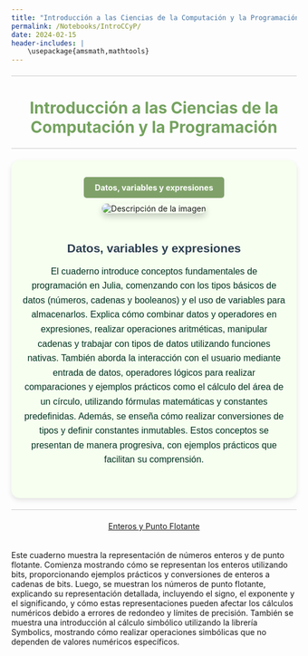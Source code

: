 ```yaml
---
title: "Introducción a las Ciencias de la Computación y la Programación"
permalink: /Notebooks/IntroCCyP/
date: 2024-02-15
header-includes: |
    \usepackage{amsmath,mathtools}
---
```


<script
  src="https://cdn.mathjax.org/mathjax/latest/MathJax.js?config=TeX-AMS-MML_HTMLorMML"
  type="text/javascript">
</script>

<html>
<head>
    <style>
        /* Estilos para centrar y cambiar el color del texto */
        h1 {
            text-align: center; /* Centra el texto horizontalmente */
            color: rgba(72, 133, 45, 0.76); /* Cambia el color del texto a verde */
        }
    </style>
</head>
<body>

<style>

    .container {
      max-width: 800px;
      margin: 20px auto;
      overflow: hidden;
    }

    .person {
      display: flex;
      margin-bottom: 20px;
      justify-content: space-between;
      align-items: center;
      flex-wrap: wrap;
    }

    .person img {
      max-width: 200px;
      max-height: 200px;
      border-radius: 50%;
      margin-right: 20px;
      margin-left: 20px;
    }

    .person .info {
      flex: 1;
      text-align: left;
    }

    .person:nth-child(even) {
      flex-direction: row-reverse;
    }

    h2 {
      text-align: center;
      color: #333;
    }

    hr {
            border: none; /* Elimina el borde */
            height: 1px; /* Altura de la línea */
            background-color: #CCCCCC; /* Color de la línea */
            margin: 20px 0; /* Margen superior e inferior */
        }
  </style>

<hr>

<h1>Introducción a las Ciencias de la Computación y la Programación</h1>

<hr>

</body>
</html>

<!-- Botón de Datos, Variables y Expresiones -->

<div class="container" style="background-color: rgb(246, 255, 240); padding: 20px; border-radius: 15px; box-shadow: 0 4px 8px rgba(0, 0, 0, 0.1);">
<div class="button-container" style="text-align: center; margin: 20px 0;">
  <a href="https://labmatecc.github.io/Notebooks/IntroCCyP/Intro_a_CC__Datos_Variables_Expresiones/" 
     class="button" 
     style="padding: 10px 20px; 
            color: white; 
            background-color: rgb(127, 161, 105); 
            border: none; 
            border-radius: 5px; 
            text-decoration: none; 
            font-weight: bold;">
    Datos, variables y expresiones
  </a>
</div>
    <div class="person">
        <div class="info" style="text-align: center; max-width: 900px; margin: 0 auto;">
            <!-- Imagen centrada -->
            <img src="https://labmatecc.github.io/Imágenes/Intro_a_CC__Datos_Variables_Expresiones_Logo.png" 
                 alt="Descripción de la imagen" 
                 style="max-width: 100%; height: auto; border-radius: 10px; box-shadow: 0 6px 12px rgba(0, 0, 0, 0.2); margin-bottom: 20px;">
            <h2 style="font-family: 'Arial', sans-serif; color: #2C3E50; font-weight: bold; margin-bottom: 15px;">Datos, variables y expresiones</h2>
            <p style="font-family: 'Arial', sans-serif; color: #013220; font-size: 16px; line-height: 1.6; margin-bottom: 15px;">
                El cuaderno introduce conceptos fundamentales de programación en Julia, comenzando con los tipos básicos de datos (números, cadenas y booleanos) y el uso de variables para almacenarlos. Explica cómo combinar datos y operadores en expresiones, realizar operaciones aritméticas, manipular cadenas y trabajar con tipos de datos utilizando funciones nativas. También aborda la interacción con el usuario mediante entrada de datos, operadores lógicos para realizar comparaciones y ejemplos prácticos como el cálculo del área de un círculo, utilizando fórmulas matemáticas y constantes predefinidas. Además, se enseña cómo realizar conversiones de tipos y definir constantes inmutables. Estos conceptos se presentan de manera progresiva, con ejemplos prácticos que facilitan su comprensión.
            </p>
        </div>
    </div>
</div>

<hr>

<div class="button-container">
  <a href="https://labmatecc.github.io/Notebooks/IntroCCyP/EnterosYFlotante/" class="button">Enteros y Punto Flotante</a>
</div>

  <div class="container">
    <div class="person">
      <div class="info">
        <p>Este cuaderno muestra la representación de números enteros y de punto flotante. Comienza mostrando cómo se representan los enteros utilizando bits, proporcionando ejemplos prácticos y conversiones de enteros a cadenas de bits. Luego, se muestran los números de punto flotante, explicando su representación detallada, incluyendo el signo, el exponente y el significando, y cómo estas representaciones pueden afectar los cálculos numéricos debido a errores de redondeo y límites de precisión. También se muestra una introducción al cálculo simbólico utilizando la librería Symbolics, mostrando cómo realizar operaciones simbólicas que no dependen de valores numéricos específicos. </p>
      </div>
    </div>
  </div>

  <html>
<head>
    <style>
        .button-container {
            text-align: center; /* Centra el contenido horizontalmente */
        }

        .button {
            display: inline-block;
            padding: 10px 20px;
            border-radius: 20px; /* Esto hace que el botón tenga forma de pastilla */
            background-color: rgba(72, 133, 45, 0.76); /* Cambia el color del botón a verde */
            color: white; /* Cambia el color del texto a blanco */
            text-decoration: none; /* Elimina el subrayado predeterminado en los enlaces */
            font-size: 16px; /* Cambia el tamaño del texto */
            font-weight: bold; /* Hace que el texto sea más audaz */
            border: none; /* Elimina el borde del botón */
        }
    </style>
</head>
<body>

<hr>

<div class="button-container">
  <a href="https://labmatecc.github.io/Notebooks/IntroCCyP/ModelacionMatematica/" class="button">Introducción a la modelación matemática</a>
</div>

  <div class="container">
    <div class="person">
      <div class="info">
        <p>El cuaderno muestra una introducción a la modelación matemática. Se centra en el problema de estimar la cantidad de jugo en una naranja mediante un enfoque matemático. Se presenta un modelo matemático básico asumiendo la forma esférica de la naranja y propone un método numérico para estimar la cantidad de jugo. También se discute la implementación del método numérico y la importancia de determinar y validar los parámetros del modelo, así como de considerar y cuantificar los diferentes errores introducidos en el proceso de modelación. </p>
      </div>
    </div>
  </div>

<hr>

<div class="button-container">
  <a href="https://labmatecc.github.io/Notebooks/IntroCCyP/AjusteDeCurvas/" class="button">Ajuste de curvas</a>
</div>

<div class="container">
    <div class="person">
      <div class="info">
        <p>El cuaderno aborda el ajuste de curvas y datos, explorando métodos para encontrar modelos que describan con precisión el comportamiento de datos observados, centrándose en el crecimiento de tumores en ratones. Se discuten varios enfoques, como el ajuste lineal, polinómico cúbico, redes neuronales artificiales y ecuaciones diferenciales, específicamente el modelo de Von Bertalanffy. El ajuste de curvas busca establecer relaciones entre variables optimizando los parámetros del modelo para minimizar el desajuste entre datos observados y generados, utilizando la técnica de mínimos cuadrados basada en la norma euclidiana. </p>
      </div>
    </div>
  </div>

<hr>

<div class="button-container">
  <a href="https://labmatecc.github.io/Notebooks/IntroCCyP/EcuacionesNoLineales/" class="button">Ecuaciones No Lineales</a>
</div>

<div class="container">
    <div class="person">
      <div class="info">
        <p>El cuaderno trata sobre métodos numéricos para encontrar las raíces de una función real \( f: \mathbb{R} \to \mathbb{R} \). Se exploran varios métodos, incluyendo el de bisección, el de Newton y el método del punto fijo. El método de bisección se basa en la propiedad de cambio de signo de la función en un intervalo y se implementa para encontrar raíces de funciones continuas. El método de Newton utiliza la derivada para iterar hacia una raíz, y el método de punto fijo busca un valor \( x^* \) tal que \( F(x^*) = x^* \). El cuaderno también presenta implementaciones y ejemplos prácticos usando la función \( \exp(x) - \sin(x) \) para ilustrar cada método. </p>
      </div>
    </div>
  </div>




<hr>

<!-- Botón de Estructuras de control -->

<div class="button-container" style="text-align: center; margin: 20px 0;">
  <a href="https://labmatecc.github.io/Notebooks/IntroCCyP/Intro_a_CC__Estructuras_de_control/" 
     class="button" 
     style="padding: 10px 20px; 
            color: white; 
            background-color: rgb(127, 161, 105); 
            border: none; 
            border-radius: 5px; 
            text-decoration: none; 
            font-weight: bold;">
    Estructuras de control
  </a>
</div>

<div class="container" style="background-color: rgb(246, 255, 240); padding: 20px; border-radius: 15px; box-shadow: 0 4px 8px rgba(0, 0, 0, 0.1);">
    <div class="person">
        <div class="info" style="text-align: center; max-width: 900px; margin: 0 auto;">
            <!-- Imagen centrada -->
            <img src="https://labmatecc.github.io/Imágenes/Intro_a_CC__Estructuras_de_Control_Logo.png" 
                 alt="Descripción de la imagen" 
                 style="max-width: 100%; height: auto; border-radius: 10px; box-shadow: 0 6px 12px rgba(0, 0, 0, 0.2); margin-bottom: 20px;">
            <h2 style="font-family: 'Arial', sans-serif; color: #2C3E50; font-weight: bold; margin-bottom: 15px;">Estructuras de control</h2>
            <p style="font-family: 'Arial', sans-serif; color: #013220; font-size: 16px; line-height: 1.6; margin-bottom: 15px;">
                El documento es un cuaderno interactivo diseñado para introducir y practicar el uso de estructuras de control en el lenguaje de programación Julia. A lo largo del material, se exploran diferentes estructuras como bucles (for y while), condicionales (if-else) y comandos avanzados (break y continue). Cada sección combina teoría con ejercicios prácticos que permiten al lector experimentar con el código directamente.

                Se presentan conceptos básicos, como iterar sobre listas y rangos, junto con ejemplos más avanzados, como bucles anidados para operar sobre matrices y el manejo de diccionarios. También incluye el uso de estructuras de control para manejar condiciones dinámicas y patrones comunes como tablas de multiplicar, triángulos de asteriscos y pirámides de números.

                Además, se introduce el manejo de excepciones con try-catch-finally, explicando cómo capturar y manejar errores en el código. Todo esto se acompaña de ejercicios prácticos que fomentan la comprensión y el dominio de estas herramientas clave en la programación.
            </p>
        </div>
    </div>
</div>

<hr>
<!-- Botón de Listas, Secuencias y Arreglos -->

<div class="button-container" style="text-align: center; margin: 20px 0;">
  <a href="https://labmatecc.github.io/Notebooks/IntroCCyP/Intro_a_CC__Listas_secuencias_arreglos/" 
     class="button" 
     style="padding: 10px 20px; 
            color: white; 
            background-color: rgb(127, 161, 105); 
            border: none; 
            border-radius: 5px; 
            text-decoration: none; 
            font-weight: bold;">
    Listas, secuencias y arreglos
  </a>
</div>

<div class="container" style="background-color: rgb(246, 255, 240); padding: 20px; border-radius: 15px; box-shadow: 0 4px 8px rgba(0, 0, 0, 0.1);">
    <div class="person">
        <div class="info" style="text-align: center; max-width: 900px; margin: 0 auto;">
            <!-- Imagen centrada -->
            <img src="https://labmatecc.github.io/Imágenes/Intro_a_CC__Listas_secuencias_arreglos_Logo.png" 
                 alt="Descripción de la imagen" 
                 style="max-width: 100%; height: auto; border-radius: 10px; box-shadow: 0 6px 12px rgba(0, 0, 0, 0.2); margin-bottom: 20px;">
            <h2 style="font-family: 'Arial', sans-serif; color: #2C3E50; font-weight: bold; margin-bottom: 15px;">Listas, secuencias y arreglos</h2>
            <p style="font-family: 'Arial', sans-serif; color: #013220; font-size: 16px; line-height: 1.6; margin-bottom: 15px;">
                Este cuaderno interactivo introduce a los usuarios en el uso y la manipulación de listas, arreglos y secuencias en Julia, con un enfoque práctico y progresivo. Las listas, entendidas como colecciones unidimensionales que almacenan elementos de diferentes tipos, son el punto de partida. Se detalla cómo crearlas, acceder a sus elementos mediante índices, modificarlas dinámicamente y aplicar operaciones básicas como ordenarlas, invertirlas o calcular su longitud.

                El documento avanza hacia los arreglos multidimensionales, explicando cómo se pueden representar datos en dos o más dimensiones, como matrices. Aquí se explora cómo reorganizar datos con la función reshape(), acceder a elementos específicos utilizando índices, y realizar operaciones comunes como transponer matrices o calcular la suma total de sus elementos.

                También se abordan las secuencias, una estructura que facilita el manejo de rangos de números en Julia. Se muestra cómo aplicar funciones a los elementos de una secuencia utilizando map(), cómo filtrar valores con filter() y cómo convertir una secuencia en un arreglo manipulable con collect(). A esto se suma la introducción a técnicas más avanzadas, como el uso de reduce() para combinar elementos de una colección en un solo valor, unique() para eliminar duplicados y otras operaciones agregadas.

                El cuaderno incluye una serie de ejercicios prácticos que refuerzan cada concepto explicado. Entre ellos destacan la manipulación de listas mediante la adición y eliminación de elementos, la reorganización y operación sobre matrices, y el procesamiento de secuencias para transformar y filtrar datos. Además, se proponen ejercicios clásicos como invertir listas, eliminar duplicados y rotar elementos, que permiten aplicar las habilidades adquiridas de manera concreta.
            </p>
        </div>
    </div>
</div>

<hr>
<!-- Botón de Funciones -->

<div class="button-container" style="text-align: center; margin: 20px 0;">
  <a href="https://labmatecc.github.io/Notebooks/IntroCCyP/Intro_a_CC__Funciones/" 
     class="button" 
     style="padding: 10px 20px; 
            color: white; 
            background-color: rgb(127, 161, 105); 
            border: none; 
            border-radius: 5px; 
            text-decoration: none; 
            font-weight: bold;">
    Funciones
  </a>
</div>

<div class="container" style="background-color: rgb(246, 255, 240); padding: 20px; border-radius: 15px; box-shadow: 0 4px 8px rgba(0, 0, 0, 0.1);">
    <div class="person">
        <div class="info" style="text-align: center; max-width: 900px; margin: 0 auto;">
            <!-- Imagen centrada -->
            <img src="https://labmatecc.github.io/Imágenes/Intro_a_CC__Funciones_Logo.png" 
                 alt="Descripción de la imagen" 
                 style="max-width: 100%; height: auto; border-radius: 10px; box-shadow: 0 6px 12px rgba(0, 0, 0, 0.2); margin-bottom: 20px;">
            <h2 style="font-family: 'Arial', sans-serif; color: #2C3E50; font-weight: bold; margin-bottom: 15px;">Funciones</h2>
            <p style="font-family: 'Arial', sans-serif; color: #013220; font-size: 16px; line-height: 1.6; margin-bottom: 15px;">
                Este cuaderno interactivo explica el concepto y uso de funciones en Julia, desde lo básico hasta lo avanzado, destacando su papel en la modularidad y reutilización del código. Comienza con la definición de funciones básicas, incluyendo argumentos predeterminados y sintaxis compacta. Luego, explora el manejo de variables locales y globales, aclarando su impacto en el alcance y el rendimiento del código.

                Avanza hacia funciones intermedias y avanzadas, como el uso de argumentos con nombre, funciones anónimas y de orden superior, que permiten recibir o devolver otras funciones. Además, introduce herramientas como map, filter y reduce para manipular colecciones de datos de forma eficiente.

                El cuaderno incluye ejercicios prácticos y visualizaciones interactivas, como gráficos de funciones cuadráticas y senoidales, que ayudan a comprender cómo las funciones pueden modelar relaciones matemáticas y dinámicas. Es una guía completa y progresiva que proporciona una sólida base para trabajar con funciones en Julia de manera eficiente y organizada.
            </p>
        </div>
    </div>
</div>

<hr>
<!-- Botón de Clases y Objetos -->

<div class="button-container" style="text-align: center; margin: 20px 0;">
  <a href="https://labmatecc.github.io/Notebooks/IntroCCyP/Intro_a_CC__Clases_y_Objetos/" 
     class="button" 
     style="padding: 10px 20px; 
            color: white; 
            background-color: rgb(127, 161, 105); 
            border: none; 
            border-radius: 5px; 
            text-decoration: none; 
            font-weight: bold;">
    Clases y Objetos
  </a>
</div>

<div class="container" style="background-color: rgb(246, 255, 240); padding: 20px; border-radius: 15px; box-shadow: 0 4px 8px rgba(0, 0, 0, 0.1);">
    <div class="person">
        <div class="info" style="text-align: center; max-width: 900px; margin: 0 auto;">
            <!-- Imagen centrada -->
            <img src="https://labmatecc.github.io/Imágenes/Intro_a_CC__Programación_orientada_a_objetos_Logo.png" 
                 alt="Descripción de la imagen" 
                 style="max-width: 100%; height: auto; border-radius: 10px; box-shadow: 0 6px 12px rgba(0, 0, 0, 0.2); margin-bottom: 20px;">
            <h2 style="font-family: 'Arial', sans-serif; color: #2C3E50; font-weight: bold; margin-bottom: 15px;">Clases y Objetos</h2>
            <p style="font-family: 'Arial', sans-serif; color: #013220; font-size: 16px; line-height: 1.6; margin-bottom: 15px;">
                Este cuaderno interactivo explica cómo Julia implementa conceptos similares a clases y objetos a través de estructuras (struct) y tipos. Introduce estructuras inmutables y mutables para definir datos y métodos que operan sobre ellos, mostrando cómo asociar funciones a estructuras y sobrecargar funciones para diferentes tipos.

                También aborda constructores personalizados para crear instancias con lógica específica y el uso de tipos abstractos para jerarquías y polimorfismo. Se destaca la composición como alternativa a la herencia para combinar estructuras de manera modular.

                Incluye ejemplos prácticos como la creación de puntos, círculos y la visualización interactiva del área de un círculo mediante controles dinámicos. Este material combina teoría y práctica para enseñar conceptos clave de programación estructurada en Julia, enfatizando la claridad y la reutilización del código.
            </p>
        </div>
    </div>
</div>

<hr>

<!-- Botón de Recursión -->

<div class="button-container" style="text-align: center; margin: 20px 0;">
  <a href="https://labmatecc.github.io/Notebooks/IntroCCyP/Intro_a_CC__Recursion/" 
     class="button" 
     style="padding: 10px 20px; 
            color: white; 
            background-color: rgb(127, 161, 105); 
            border: none; 
            border-radius: 5px; 
            text-decoration: none; 
            font-weight: bold;">
    Recursión
  </a>
</div>

<div class="container" style="background-color: rgb(246, 255, 240); padding: 20px; border-radius: 15px; box-shadow: 0 4px 8px rgba(0, 0, 0, 0.1);">
    <div class="person">
        <div class="info" style="text-align: center; max-width: 900px; margin: 0 auto;">
            <!-- Imagen centrada -->
            <img src="https://labmatecc.github.io/Imágenes/Intro_a_CC__Recursion_Logo.png" 
                 alt="Descripción de la imagen" 
                 style="max-width: 100%; height: auto; border-radius: 10px; box-shadow: 0 6px 12px rgba(0, 0, 0, 0.2); margin-bottom: 20px;">
            <h2 style="font-family: 'Arial', sans-serif; color: #2C3E50; font-weight: bold; margin-bottom: 15px;">Recursión</h2>
            <p style="font-family: 'Arial', sans-serif; color: #013220; font-size: 16px; line-height: 1.6; margin-bottom: 15px;">
                Este cuaderno interactivo explica a fondo la recursión en Julia, mostrando cómo resolver problemas dividiéndolos en subproblemas más pequeños. Comienza con ejemplos básicos como el cálculo del factorial y la suma de números hasta un valor dado, destacando la importancia de los casos base para evitar ciclos infinitos. 

                Se exploran conceptos intermedios como la sucesión de Fibonacci, que genera un árbol de cálculos, y el problema de las Torres de Hanoi, que muestra la lógica paso a paso. A nivel avanzado, se introducen la recursión de cola para optimizar funciones, la memoización para evitar cálculos repetitivos y el backtracking, utilizado en problemas como las N-reinas.

                El cuaderno incluye visualizaciones como el triángulo de Sierpinski, que demuestra cómo las funciones recursivas pueden generar patrones gráficos complejos. Es una guía completa que combina teoría, práctica y ejemplos interactivos, ideal para aprender y dominar la recursión en Julia.
            </p>
        </div>
    </div>
</div>

<hr>
<!-- Botón de Grafos -->

<div class="button-container" style="text-align: center; margin: 20px 0;">
  <a href="https://labmatecc.github.io/Notebooks/IntroCCyP/Intro_a_CC__Grafos/" 
     class="button" 
     style="padding: 10px 20px; 
            color: white; 
            background-color: rgb(127, 161, 105); 
            border: none; 
            border-radius: 5px; 
            text-decoration: none; 
            font-weight: bold;">
    Grafos
  </a>
</div>

<div class="container" style="background-color: rgb(246, 255, 240); padding: 20px; border-radius: 15px; box-shadow: 0 4px 8px rgba(0, 0, 0, 0.1);">
    <div class="person">
        <div class="info" style="text-align: center; max-width: 900px; margin: 0 auto;">
            <!-- Imagen centrada -->
            <img src="https://labmatecc.github.io/Imágenes/Intro_a_CC__Grafos_Logo.png" 
                 alt="Descripción de la imagen" 
                 style="max-width: 100%; height: auto; border-radius: 10px; box-shadow: 0 6px 12px rgba(0, 0, 0, 0.2); margin-bottom: 20px;">
            <h2 style="font-family: 'Arial', sans-serif; color: #2C3E50; font-weight: bold; margin-bottom: 15px;">Grafos</h2>
            <p style="font-family: 'Arial', sans-serif; color: #013220; font-size: 16px; line-height: 1.6; margin-bottom: 15px;">
                La teoría de grafos estudia cómo los objetos están relacionados entre sí mediante nodos y aristas. Los grafos pueden ser dirigidos (con relaciones unidireccionales) o no dirigidos (relaciones bidireccionales) y se utilizan para modelar situaciones como redes sociales, sistemas de transporte y conexiones en sistemas complejos. 

                Propiedades clave incluyen el grado de los nodos (número de conexiones), la conexidad (si todos los nodos están interconectados), los ciclos (rutas cerradas) y las componentes conexas (subgrafos donde todos los nodos están conectados entre sí). 

                Los algoritmos como BFS (búsqueda en amplitud) y DFS (búsqueda en profundidad) permiten explorar y analizar grafos, encontrar caminos y detectar patrones. La representación visual de grafos facilita el análisis y su aplicación en áreas como redes computacionales, optimización de rutas y biología, mostrando su relevancia práctica en múltiples disciplinas.
            </p>
        </div>
    </div>
</div>
<hr>

<!-- Botón de optimización -->

<div class="button-container" style="text-align: center; margin: 20px 0;">
  <a href="https://labmatecc.github.io/Notebooks/IntroCCyP/Intro_a_CC__Optimizacion/" 
     class="button" 
     style="padding: 10px 20px; 
            color: white; 
            background-color: rgb(127, 161, 105); 
            border: none; 
            border-radius: 5px; 
            text-decoration: none; 
            font-weight: bold;">
    Optimización
  </a>
</div>

<div class="container" style="background-color: rgb(246, 255, 240); padding: 20px; border-radius: 15px; box-shadow: 0 4px 8px rgba(0, 0, 0, 0.1);">
    <div class="person">
        <div class="info" style="text-align: center; max-width: 900px; margin: 0 auto;">
            <!-- Imagen centrada -->
            <img src="https://labmatecc.github.io/Imágenes/Intro_a_CC__Optimizacion_Logo.png" 
                 alt="Descripción de la imagen" 
                 style="max-width: 100%; height: auto; border-radius: 10px; box-shadow: 0 6px 12px rgba(0, 0, 0, 0.2); margin-bottom: 20px;">
            <h2 style="font-family: 'Arial', sans-serif; color: #2C3E50; font-weight: bold; margin-bottom: 15px;">Optimización</h2>
            <p style="font-family: 'Arial', sans-serif; color: #013220; font-size: 16px; line-height: 1.6; margin-bottom: 15px;">
                La optimización es un proceso para encontrar los valores máximos o mínimos de una función, con o sin restricciones. Es fundamental en áreas como la economía, la ingeniería y la ciencia de datos, donde se busca maximizar eficiencia, minimizar costos o resolver problemas complejos.

                En la optimización sin restricciones, el objetivo es localizar extremos locales o globales de una función, mientras que en la optimización con restricciones se añaden condiciones que deben cumplirse, como límites en los valores de las variables. Se emplean ejemplos como funciones cuadráticas simples y funciones no lineales con múltiples puntos óptimos, como la función de Himmelblau.

                Los gráficos ayudan a visualizar el comportamiento de las funciones y los puntos óptimos, reforzando la comprensión de las técnicas de optimización. Este enfoque permite aplicar métodos para resolver problemas prácticos en distintos contextos.
            </p>
        </div>
    </div>
</div>

<hr>

<!-- Botón de Complejidad computacional -->

<div class="button-container" style="text-align: center; margin: 20px 0;">
  <a href="https://labmatecc.github.io/Notebooks/IntroCCyP/Complejidad_computacional/" 
     class="button" 
     style="padding: 10px 20px; 
            color: white; 
            background-color: rgb(127, 161, 105); 
            border: none; 
            border-radius: 5px; 
            text-decoration: none; 
            font-weight: bold;">
    Complejidad computacional
  </a>
</div>

<div class="container" style="background-color: rgb(246, 255, 240); padding: 20px; border-radius: 15px; box-shadow: 0 4px 8px rgba(0, 0, 0, 0.1);">
    <div class="person">
        <div class="info" style="text-align: center; max-width: 900px; margin: 0 auto;">
            <!-- Imagen centrada -->
            <img src="https://labmatecc.github.io/Imágenes/Intro_a_CC__Complejidad_computacional_Logo.png" 
                 alt="Descripción de la imagen" 
                 style="max-width: 100%; height: auto; border-radius: 10px; box-shadow: 0 6px 12px rgba(0, 0, 0, 0.2); margin-bottom: 20px;">
            <h2 style="font-family: 'Arial', sans-serif; color: #2C3E50; font-weight: bold; margin-bottom: 15px;">Complejidad computacional</h2>
            <p style="font-family: 'Arial', sans-serif; color: #013220; font-size: 16px; line-height: 1.6; margin-bottom: 15px;">
                El contenido de este documento se centra en la complejidad computacional, un área de estudio que evalúa la eficiencia de los algoritmos en términos de **tiempo** y **espacio**. Se explican conceptos fundamentales como las notaciones de complejidad O-grande (para el peor caso), Omega-grande (para el mejor caso), y Theta (para casos promedio), utilizadas para describir el comportamiento de los algoritmos a medida que crece el tamaño de los datos de entrada.

                Se destacan ejemplos prácticos, como la búsqueda secuencial (complejidad lineal, O(n)) y la búsqueda binaria (complejidad logarítmica, O(log n)). Además, se incluyen ejercicios y visualizaciones que comparan estas técnicas, mostrando gráficamente cómo varía su rendimiento.

                El documento también aborda la complejidad espacial, explicando cuánta memoria utilizan los algoritmos, especialmente los recursivos, que consumen más espacio debido al uso de la pila de llamadas. Se introducen algoritmos clásicos de ordenamiento como el ordenamiento burbuja O(n^2) y el ordenamiento rápido O(n log n).

                Finalmente, se exploran problemas más avanzados, como los problemas P y NP, con ejemplos como el Problema del Viajante de Comercio y el Problema de la Mochila, explicando su dificultad computacional y cómo estas soluciones pueden verificarse en tiempo polinómico. Se utilizan gráficos, ejemplos prácticos y visualizaciones para hacer comprensibles estos conceptos teóricos y su aplicabilidad.
            </p>
        </div>
    </div>
</div>
<hr>

<!-- Botón de Introducción a la criptografía -->

<div class="button-container" style="text-align: center; margin: 20px 0;">
  <a href="https://labmatecc.github.io/Notebooks/IntroCCyP/Introduccion_a_la_criptografia/" 
     class="button" 
     style="padding: 10px 20px; 
            color: white; 
            background-color: rgb(127, 161, 105); 
            border: none; 
            border-radius: 5px; 
            text-decoration: none; 
            font-weight: bold;">
    Introducción a la criptografía
  </a>
</div>

<div class="container" style="background-color: rgb(246, 255, 240); padding: 20px; border-radius: 15px; box-shadow: 0 4px 8px rgba(0, 0, 0, 0.1);">
    <div class="person">
        <div class="info" style="text-align: center; max-width: 900px; margin: 0 auto;">
            <!-- Imagen centrada -->
            <img src="https://labmatecc.github.io/Imágenes/Intro_a_CC__Criptografia_Logo.png" 
                 alt="Descripción de la imagen" 
                 style="max-width: 100%; height: auto; border-radius: 10px; box-shadow: 0 6px 12px rgba(0, 0, 0, 0.2); margin-bottom: 20px;">
            <h2 style="font-family: 'Arial', sans-serif; color: #2C3E50; font-weight: bold; margin-bottom: 15px;">Introducción a la criptografía</h2>
            <p style="font-family: 'Arial', sans-serif; color: #013220; font-size: 16px; line-height: 1.6; margin-bottom: 15px;">
                El cuaderno presenta una introducción detallada a los conceptos fundamentales de la criptografía, su evolución histórica, tipos principales, aplicaciones y desafíos actuales. Comienza explicando la importancia de la criptografía en la seguridad de la información, destacando propiedades clave como la confidencialidad, integridad, autenticación y no repudio.

                Se abordan técnicas clásicas como el Cifrado César y el cifrado por transposición, mostrando su relevancia histórica y sus limitaciones frente a los métodos modernos. Los principales tipos de criptografía incluyen:

                1. Criptografía Simétrica: Utiliza una sola clave para cifrar y descifrar. Ejemplo: AES.
                2. Criptografía Asimétrica: Emplea pares de claves (pública y privada). Ejemplo: RSA y criptografía de curvas elípticas (ECC).
                3. Funciones Hash: Generan un resumen irreversible de datos para aplicaciones como firmas digitales y protección de contraseñas.

                Se incluyen ejemplos de implementación de algoritmos como XOR, AES y RSA, junto con explicaciones sobre su funcionamiento interno y aplicaciones prácticas. Además, se presentan conceptos avanzados como la criptografía poscuántica y los retos que plantea la computación cuántica a los algoritmos actuales.

                Finalmente, el cuaderno incluye ejercicios y visualizaciones interactivas para ilustrar los conceptos, haciendo énfasis en cómo la criptografía protege la información en aplicaciones modernas como blockchain, transacciones electrónicas y redes seguras.
            </p>
        </div>
    </div>
</div>
<hr>



<!-- Botón de Modelamiento 3D -->

<div class="button-container" style="text-align: center; margin: 20px 0;">
  <a href="https://labmatecc.github.io/Notebooks/IntroCCyP/Intro_a_CC__Modelamiento3D/" 
     class="button" 
     style="padding: 10px 20px; 
            color: white; 
            background-color: rgb(127, 161, 105); 
            border: none; 
            border-radius: 5px; 
            text-decoration: none; 
            font-weight: bold;">
    Introducción al modelamiento 3D
  </a>
</div>

<div class="container" style="background-color: rgb(246, 255, 240); padding: 20px; border-radius: 15px; box-shadow: 0 4px 8px rgba(0, 0, 0, 0.1);">
    <div class="person">
        <div class="info" style="text-align: center; max-width: 900px; margin: 0 auto;">
            <!-- Imagen centrada -->
            <img src="https://labmatecc.github.io/Imágenes/Intro_a_CC__Modelamiento3D_Logo.png" 
                 alt="Descripción de la imagen" 
                 style="max-width: 100%; height: auto; border-radius: 10px; box-shadow: 0 6px 12px rgba(0, 0, 0, 0.2); margin-bottom: 20px;">
            <h2 style="font-family: 'Arial', sans-serif; color: #2C3E50; font-weight: bold; margin-bottom: 15px;">Introducción al modelamiento 3D</h2>
            <p style="font-family: 'Arial', sans-serif; color: #013220; font-size: 16px; line-height: 1.6; margin-bottom: 15px;">
                El contenido explora el modelado tridimensional y la representación de datos en 3D usando PlutoPlotly, centrándose en la creación y análisis de gráficos interactivos. Comienza con la introducción de puntos tridimensionales definidos por coordenadas (x, y, z), visualizados mediante gráficos de dispersión que permiten analizar la distribución de datos en un espacio tridimensional. Estos gráficos pueden personalizarse con marcadores, líneas y combinaciones de ambos.

                Se aborda la creación de mallas y superficies, estructuras que conectan puntos mediante caras triangulares para formar representaciones más complejas, como superficies topográficas. Estas herramientas permiten observar características clave como relieves y contornos, destacando variaciones en los datos.

                Los gráficos de dispersión y burbujas se utilizan para mostrar relaciones entre varias dimensiones de datos, como el tamaño y color de los puntos que representan información adicional. Esto es útil para analizar datos multivariados en áreas como demografía, economía o astrofísica.

                También se exploran gráficos de líneas tridimensionales que conectan puntos para mostrar tendencias o evoluciones en el tiempo. Además, se simulan movimientos aleatorios, como el movimiento Browniano, para ilustrar comportamientos dinámicos en 3D.

                Finalmente, el contenido se enfoca en la personalización de gráficos, como el ajuste de colores, transparencias y ejes, junto con el uso de cámaras dinámicas que permiten explorar los gráficos desde diferentes perspectivas. Este enfoque combina teoría y práctica para enseñar cómo usar herramientas tridimensionales para visualizar y analizar datos complejos de manera efectiva.
            </p>
        </div>
    </div>
</div>
<hr>